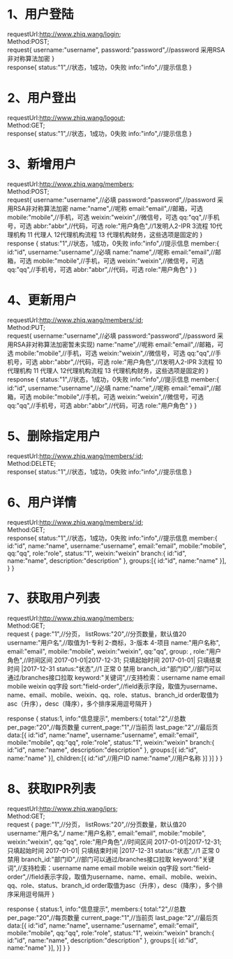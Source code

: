 # 1、用户登陆
requestUrl:http://www.zhiq.wang/login;  
Method:POST;  
request{
	username:"username",
	password:"password",//password 采用RSA非对称算法加密
}  
response{
	status:"1",//状态，1成功，0失败
	info:"info",//提示信息
}

# 2、用户登出
requestUrl:http://www.zhiq.wang/logout;  
Method:GET;  
response{
	status:"1",//状态，1成功，0失败
	info:"info",//提示信息
}

# 3、新增用户
requestUrl:http://www.zhiq.wang/members;  
Method:POST;  
request{
	username:"username",//必填
	password:"password",//password 采用RSA非对称算法加密
	name:"name",//呢称 
	email:"email",//邮箱，可选
	mobile:"mobile",//手机，可选
	weixin:"weixin",//微信号，可选
	qq:"qq",//手机号，可选
	abbr:"abbr",//代码，可选
	role:"用户角色",//1发明人2-IPR 3流程 10代理机构 11 代理人 12代理机构流程 13 代理机构财务，这些选项是固定的
} 
response {
	status:"1",//状态，1成功，0失败
	info:"info",//提示信息
	member:{
		id:"id",
		username:"username",//必填
		name:"name",//呢称 
		email:"email",//邮箱，可选
		mobile:"mobile",//手机，可选
		weixin:"weixin",//微信号，可选
		qq:"qq",//手机号，可选
		abbr:"abbr",//代码，可选
		role:"用户角色"
	}
}

# 4、更新用户
requestUrl:http://www.zhiq.wang/members/:id;  
Method:PUT;  
request{
	username:"username",//必填
	password:"password",//password 采用RSA非对称算法加密暂未实现)
	name:"name",//呢称 
	email:"email",//邮箱，可选
	mobile:"mobile",//手机，可选
	weixin:"weixin",//微信号，可选
	qq:"qq",//手机号，可选
	abbr:"abbr",//代码，可选
	role:"用户角色",//1发明人2-IPR 3流程 10代理机构 11 代理人 12代理机构流程 13 代理机构财务，这些选项是固定的
} 
response {
	status:"1",//状态，1成功，0失败
	info:"info",//提示信息
	member:{
		id:"id",
		username:"username",//必填
		name:"name",//呢称 
		email:"email",//邮箱，可选
		mobile:"mobile",//手机，可选
		weixin:"weixin",//微信号，可选
		qq:"qq",//手机号，可选
		abbr:"abbr",//代码，可选
		role:"用户角色"
	}
}

# 5、删除指定用户
requestUrl:http://www.zhiq.wang/members/:id;  
Method:DELETE;  
response{
	status:"1",//状态，1成功，0失败
	info:"info",//提示信息
}

# 6、用户详情
requestUrl:http://www.zhiq.wang/members/:id;  
Method:GET;  
response{
	status:"1",//状态，1成功，0失败
	info:"info",//提示信息
	member:{
		id:"id",
		name:"name",
		username:"username",
		email:"email",
		mobile:"mobile",
		qq:"qq",
		role:"role",
		status:"1",
		weixin:"weixin"
		branch:{
			id:"id",
			name:"name",
			description:"description"
		},
		groups:[{
			id:"id",
			name:"name"
		}],
	}
}

# 7、获取用户列表
requestUrl:http://www.zhiq.wang/members;  
Method:GET;  
request {
    page:"1",//分页，
    listRows:"20",//分页数量，默认值20
	username:"用户名",//取值为1-专利 2-商标，3-版本 4-项目
	name:"用户名称",
    email:"email",
	mobile:"mobile",
	weixin:"weixin",
	qq:"qq",
	group: ,
	role:"用户角色",//时间区间 2017-01-01|2017-12-31; 只填起始时间 2017-01-01| 只填结束时间 |2017-12-31
	status:"状态",//1 正常 0 禁用
	branch_id:"部门ID",//部门可以通过/branches接口拉取
	keyword:"关键词",//支持检索：username name email mobile weixin qq字段
	sort:"field-order",//field表示字段，取值为username、name、email、mobile、weixin、qq、role、status、branch_id order取值为asc（升序），desc（降序），多个排序采用逗号隔开
}  

response {
    status:1,
    info:"信息提示",
    members:{
        total:"2",//总数
        per_page:"20",//每页数量
        current_page:"1",//当前页
        last_page:"2",//最后页
        data:[{
            id:"id",
			name:"name",
			username:"username",
			email:"email",
			mobile:"mobile",
			qq:"qq",
			role:"role",
			status:"1",
			weixin:"weixin"
			branch:{
				id:"id",
				name:"name",
				description:"description"
			},
			groups:[{
				id:"id",
				name:"name"
			}],
			children:[{
				id:"id",//用户ID
				name:"name",//用户名称
			}]
        }]
    }
}

# 8、获取IPR列表
requestUrl:http://www.zhiq.wang/iprs;  
Method:GET;  
request {
    page:"1",//分页，
    listRows:"20",//分页数量，默认值20
	username:"用户名",/
	name:"用户名称",
    email:"email",
	mobile:"mobile",
	weixin:"weixin",
	qq:"qq",
	role:"用户角色",//时间区间 2017-01-01|2017-12-31; 只填起始时间 2017-01-01| 只填结束时间 |2017-12-31
	status:"状态",//1 正常 0 禁用
	branch_id:"部门ID",//部门可以通过/branches接口拉取
	keyword:"关键词",//支持检索：username name email mobile weixin qq字段
	sort:"field-order",//field表示字段，取值为username、name、email、mobile、weixin、qq、role、status、branch_id order取值为asc（升序），desc（降序），多个排序采用逗号隔开
}  

response {
    status:1,
    info:"信息提示",
    members:{
        total:"2",//总数
        per_page:"20",//每页数量
        current_page:"1",//当前页
        last_page:"2",//最后页
        data:[{
            id:"id",
			name:"name",
			username:"username",
			email:"email",
			mobile:"mobile",
			qq:"qq",
			role:"role",
			status:"1",
			weixin:"weixin"
			branch:{
				id:"id",
				name:"name",
				description:"description"
			},
			groups:[{
				id:"id",
				name:"name"
			}],
        }]
    }
}



